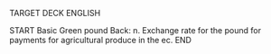 TARGET DECK
ENGLISH

START
Basic
Green pound
Back: n. Exchange rate for the pound for payments for agricultural produce in the ec.
END
